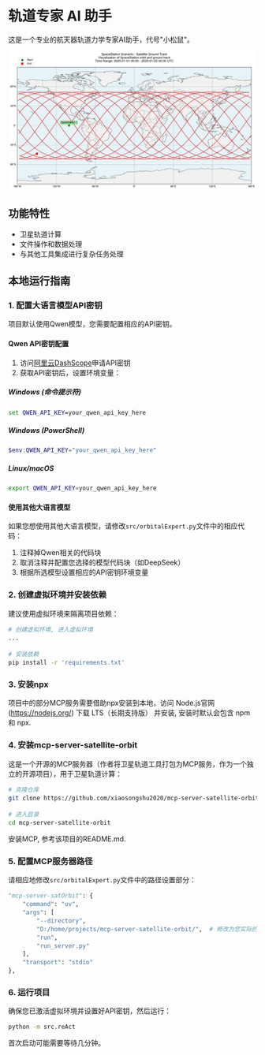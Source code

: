 # 轨道专家 AI 助手

这是一个专业的航天器轨道力学专家AI助手，代号"小松鼠"。

![卫星地面轨迹示意图](files/ground_track.png)

## 功能特性

- 卫星轨道计算
- 文件操作和数据处理
- 与其他工具集成进行复杂任务处理

## 本地运行指南

### 1. 配置大语言模型API密钥

项目默认使用Qwen模型，您需要配置相应的API密钥。

#### Qwen API密钥配置

1. 访问[阿里云DashScope](https://dashscope.console.aliyun.com/)申请API密钥
2. 获取API密钥后，设置环境变量：

##### Windows (命令提示符)
```cmd
set QWEN_API_KEY=your_qwen_api_key_here
```

##### Windows (PowerShell)
```powershell
$env:QWEN_API_KEY="your_qwen_api_key_here"
```

##### Linux/macOS
```bash
export QWEN_API_KEY=your_qwen_api_key_here
```

#### 使用其他大语言模型

如果您想使用其他大语言模型，请修改`src/orbitalExpert.py`文件中的相应代码：

1. 注释掉Qwen相关的代码块
2. 取消注释并配置您选择的模型代码块（如DeepSeek）
3. 根据所选模型设置相应的API密钥环境变量

### 2. 创建虚拟环境并安装依赖

建议使用虚拟环境来隔离项目依赖：

```bash
# 创建虚拟环境, 进入虚拟环境
...

# 安装依赖
pip install -r 'requirements.txt'
```

### 3. 安装npx
项目中的部分MCP服务需要借助npx安装到本地，访问 Node.js官网 (https://nodejs.org/) 下载 LTS（长期支持版） 并安装, 安装时默认会包含 npm 和 npx.

### 4. 安装mcp-server-satellite-orbit

这是一个开源的MCP服务器（作者将卫星轨道工具打包为MCP服务，作为一个独立的开源项目），用于卫星轨道计算：

```bash
# 克隆仓库
git clone https://github.com/xiaosongshu2020/mcp-server-satellite-orbit.git

# 进入目录
cd mcp-server-satellite-orbit

```

安装MCP, 参考该项目的README.md. 

### 5. 配置MCP服务器路径

请相应地修改`src/orbitalExpert.py`文件中的路径设置部分：

```python
"mcp-server-satOrbit": {
    "command": "uv",
    "args": [
        "--directory",
        "D:/home/projects/mcp-server-satellite-orbit/",  # 修改为您实际的路径
        "run",
        "run_server.py"
    ],
    "transport": "stdio"
},
```

### 6. 运行项目

确保您已激活虚拟环境并设置好API密钥，然后运行：

```bash
python -m src.reAct
```

首次启动可能需要等待几分钟。